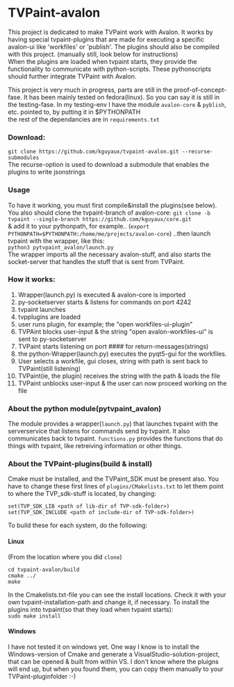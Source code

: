 # TVPaint-avalon

This project is dedicated to make TVPaint work with Avalon.
It works by having special tvpaint-plugins that are made for executing a specific avalon-ui like 'workfiles' or 'publish'. The plugins should also be compiled with this project. (manually still, look below for instructions)  
When the plugins are loaded when tvpaint starts, they provide the functionality to communicate with
python-scripts. These pythonscripts should further integrate TVPaint with Avalon.

This project is very much in progress, parts are still in the proof-of-concept-fase. It has been mainly tested on fedora(linux). So you can say it is still in the testing-fase.
In my testing-env I have the module `avalon-core` & `pyblish`, etc. pointed to, by putting it in $PYTHONPATH  
the rest of the dependancies are in `requirements.txt`

### Download:
`git clone https://github.com/kguyaux/tvpaint-avalon.git --recurse-submodules`  
The recurse-option is used to download a submodule that enables the plugins to write jsonstrings

### Usage
To have it working, you must first compile&install the plugins(see below).
You also should clone the tvpaint-branch of avalon-core:
`git clone -b tvpaint --single-branch https://github.com/kguyaux/core.git`  
& add it to your pythonpath, for example.. (`export PYTHONPATH=$PYTHONPATH:/home/me/projects/avalon-core`)
..then launch tvpaint with the wrapper, like this:  
`python3 pytvpaint_avalon/launch.py`  
The wrapper imports all the necessary avalon-stuff, and also starts the socket-server that handles
the stuff that is sent from TVPaint.

### How it works:
1. Wrapper(launch.py) is executed & avalon-core is imported
2. py-socketserver starts & listens for commands on port 4242
3. tvpaint launches
4. tvpplugins are loaded
5. user runs plugin, for example; the "open workfiles-ui-plugin"
6. TVPAint blocks user-input & the string "open avalon-workfiles-ui" is sent to py-socketserver
7. TVPaint starts listening on port #### for return-messages(strings)
7. the python-Wrapper(launch.py) executes the pyqt5-gui for the workfiles.
8. User selects a workfile, gui closes, string with path is sent back to TVPaint(still listening)
9. TVPaint(ie, the plugin) receives the string with the path & loads the file
10. TVPaint unblocks user-input & the user can now proceed working on the file

### About the python module(pytvpaint_avalon)
The module provides a wrapper(`launch.py`) that launches tvpaint with the serverservice that listens for commands send by tvpaint.
It also communicates back to tvpaint. `functions.py` provides the functions that do things with tvpaint, like retreiving information or other things.


### About the TVPaint-plugins(build & install)
Cmake must be installed, and the TVPaint_SDK must be present also.
You have to change these first lines of `plugins/CMakelists.txt` to let them point to where the TVP_sdk-stuff is located, by changing:  
```
set(TVP_SDK_LIB <path of lib-dir of TVP-sdk-folder>)
set(TVP_SDK_INCLUDE <path of include-dir of TVP-sdk-folder>)

```

To build these for each system, do the following:
#### Linux
(From the location where you did `clone`)  
```
cd tvpaint-avalon/build
cmake ../
make
```
In the Cmakelists.txt-file you can see the install locations. Check it with your own tvpaint-installation-path and change it, if necessary.
To install the plugins into tvpaint(so that they load when tvpaint starts):  
`sudo make install`

#### Windows
I have not tested it on windows yet. One way I know is to install the Windows-version of Cmake and generate
a VisualStudio-solution-project, that can be opened & built from within VS.
I don't know where the pluigns will end up, but when you found them, you can copy them manually to your TVPaint-pluginfolder :-)



